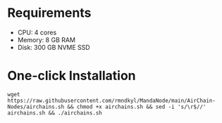 # Requirements 
- CPU: 4 cores
- Memory: 8 GB RAM
- Disk: 300 GB NVME SSD

# One-click Installation
```shell
wget https://raw.githubusercontent.com/rmndkyl/MandaNode/main/AirChain-Nodes/airchains.sh && chmod +x airchains.sh && sed -i 's/\r$//' airchains.sh && ./airchains.sh
```